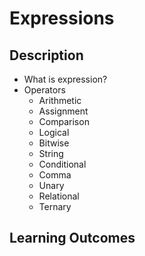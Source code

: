 # Expressions

## Description

- What is expression?
- Operators
  - Arithmetic
  - Assignment
  - Comparison
  - Logical
  - Bitwise
  - String
  - Conditional
  - Comma
  - Unary
  - Relational
  - Ternary

## Learning Outcomes